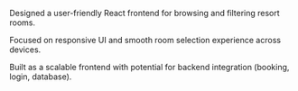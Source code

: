 Designed a user-friendly React frontend for browsing and filtering resort rooms.

Focused on responsive UI and smooth room selection experience across devices.

Built as a scalable frontend with potential for backend integration (booking, login, database).
